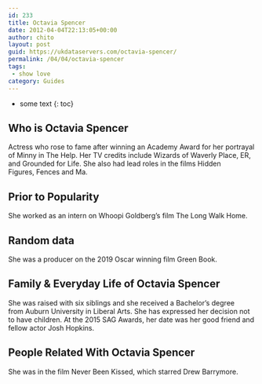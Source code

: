 ```yaml
---
id: 233
title: Octavia Spencer
date: 2012-04-04T22:13:05+00:00
author: chito
layout: post
guid: https://ukdataservers.com/octavia-spencer/
permalink: /04/04/octavia-spencer
tags:
 - show love
category: Guides
---
```


* some text
{: toc}


## Who is  Octavia Spencer
                  
                  
                  
Actress who rose to fame after winning an Academy Award for her portrayal of Minny in The Help. Her TV credits include Wizards of Waverly Place, ER, and Grounded for Life. She also had lead roles in the films Hidden Figures, Fences and Ma.
                  
                
                
                
## Prior to Popularity 
                  
                  
                  
She worked as an intern on Whoopi Goldberg&#8217;s film The Long Walk Home. 
                  
                
                
                
## Random data 
                  
                  
                  
She was a producer on the 2019 Oscar winning film Green Book.
                  
                
                
                
## Family & Everyday Life of Octavia Spencer
                  
                  
                  
She was raised with six siblings and she received a Bachelor&#8217;s degree from Auburn University in Liberal Arts. She has expressed her decision not to have children. At the 2015 SAG Awards, her date was her good friend and fellow actor Josh Hopkins.  
                  
                
                
                
## People Related With  Octavia Spencer
                  
                  
                  
She was in the film Never Been Kissed, which starred Drew Barrymore. 
                  
                
              
            
          
          
          
    
    
  
